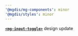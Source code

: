 ```yaml
---
'@mgdis/mg-components': minor
'@mgdis/styles': minor
---
```


[**`<mg-input-toggle>`**](http://core.pages.mgdis.fr/core-ui/core-ui/storybook/?path=/docs/molecules-inputs-mg-input-toggle--docs) design update
